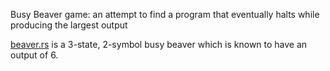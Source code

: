 Busy Beaver game: an attempt to find a program that eventually halts while producing the largest output

[beaver.rs](https://github.com/spaceybread/refactored-spork/blob/main/beaver.rs) is a 3-state, 2-symbol busy beaver which is known to have an output of 6. 
